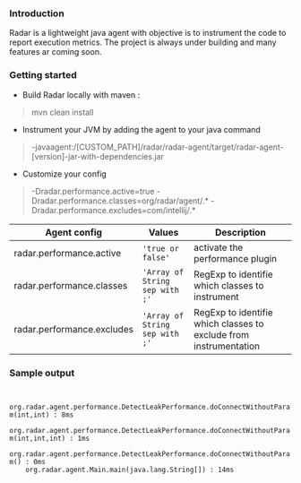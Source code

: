 ### Introduction
Radar is a lightweight java agent with objective is to instrument the code to report execution metrics.
The project is always under building and many features ar coming soon.
### Getting started
- Build Radar locally with maven :
> mvn clean install
- Instrument your JVM by adding the agent to your java command
> -javaagent:/[CUSTOM_PATH]/radar/radar-agent/target/radar-agent-[version]-jar-with-dependencies.jar
- Customize your config
> -Dradar.performance.active=true -Dradar.performance.classes=org/radar/agent/.* -Dradar.performance.excludes=com/intellij/.*

| Agent config              | Values                         | Description                                                       |
|---------------------------|--------------------------------|-------------------------------------------------------------------|
| radar.performance.active  | `'true or false'`              | activate the performance plugin                                   |
| radar.performance.classes | `'Array of String sep with ;'` | RegExp to identifie which classes to instrument                   |
| radar.performance.excludes | `'Array of String sep with ;'` | RegExp to identifie which classes to exclude from instrumentation |

### Sample output
<code>
    org.radar.agent.performance.DetectLeakPerformance.doConnectWithoutParam(int,int) : 8ms
    org.radar.agent.performance.DetectLeakPerformance.doConnectWithoutParam(int,int,int) : 1ms
    org.radar.agent.performance.DetectLeakPerformance.doConnectWithoutParam() : 0ms
    org.radar.agent.Main.main(java.lang.String[]) : 14ms
</code>
